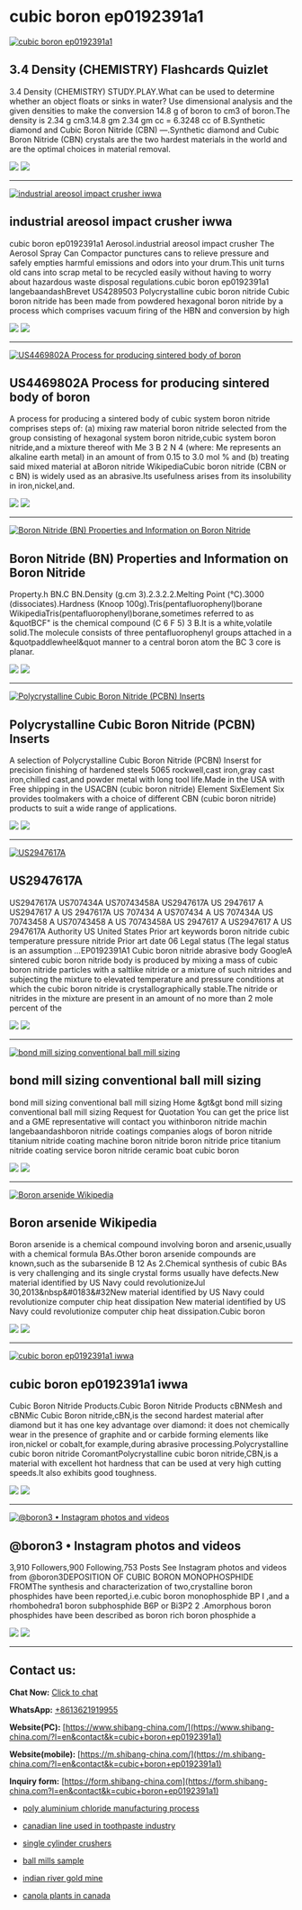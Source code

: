 # cubic boron ep0192391a1

<a href="https://swt.shibang-china.com/?l=en&img&k=cubic+boron+ep0192391a1" target="_blank">![cubic boron ep0192391a1](http://static.shibang-china.com/all-800x300/119.jpg)</a>

## 3.4 Density (CHEMISTRY) Flashcards Quizlet
3.4 Density (CHEMISTRY) STUDY.PLAY.What can be used to determine whether an object floats or sinks in water? Use dimensional analysis and the given densities to make the conversion 14.8 g of boron to cm3 of boron.The density is 2.34 g cm3.14.8 gm 2.34 gm cc = 6.3248 cc of B.Synthetic diamond and Cubic Boron Nitride (CBN) —.Synthetic diamond and Cubic Boron Nitride (CBN) crystals are the two hardest materials in the world and are the optimal choices in material removal.


<a href="https://whatsapp.shibangsoft.com/WhatsApp.php" target="_blank" title="WhatsApp">![](http://static.shibang-china.com/icon/whatsapp.png)</a> <a href="https://swt.shibang-china.com/?l=en&icon&k=cubic+boron+ep0192391a1" target="_blank">![](http://static.shibang-china.com/icon/chat-en.png)</a>

---

<a href="https://swt.shibang-china.com/?l=en&img&k=cubic+boron+ep0192391a1" target="_blank">![industrial areosol impact crusher iwwa](http://static.shibang-china.com/all-800x300/109.jpg)</a>

## industrial areosol impact crusher iwwa
cubic boron ep0192391a1 Aerosol.industrial areosol impact crusher The Aerosol Spray Can Compactor punctures cans to relieve pressure and safely empties harmful emissions and odors into your drum.This unit turns old cans into scrap metal to be recycled easily without having to worry about hazardous waste disposal regulations.cubic boron ep0192391a1 langebaandashBrevet US4289503 Polycrystalline cubic boron nitride Cubic boron nitride has been made from powdered hexagonal boron nitride by a process which comprises vacuum firing of the HBN and conversion by high


<a href="https://whatsapp.shibangsoft.com/WhatsApp.php" target="_blank" title="WhatsApp">![](http://static.shibang-china.com/icon/whatsapp.png)</a> <a href="https://swt.shibang-china.com/?l=en&icon&k=cubic+boron+ep0192391a1" target="_blank">![](http://static.shibang-china.com/icon/chat-en.png)</a>

---

<a href="https://swt.shibang-china.com/?l=en&img&k=cubic+boron+ep0192391a1" target="_blank">![US4469802A Process for producing sintered body of boron](http://static.shibang-china.com/all-800x300/989.jpg)</a>

## US4469802A Process for producing sintered body of boron
A process for producing a sintered body of cubic system boron nitride comprises steps of: (a) mixing raw material boron nitride selected from the group consisting of hexagonal system boron nitride,cubic system boron nitride,and a mixture thereof with Me 3 B 2 N 4 (where: Me represents an alkaline earth metal) in an amount of from 0.15 to 3.0 mol % and (b) treating said mixed material at aBoron nitride WikipediaCubic boron nitride (CBN or c BN) is widely used as an abrasive.Its usefulness arises from its insolubility in iron,nickel,and.


<a href="https://whatsapp.shibangsoft.com/WhatsApp.php" target="_blank" title="WhatsApp">![](http://static.shibang-china.com/icon/whatsapp.png)</a> <a href="https://swt.shibang-china.com/?l=en&icon&k=cubic+boron+ep0192391a1" target="_blank">![](http://static.shibang-china.com/icon/chat-en.png)</a>

---

<a href="https://swt.shibang-china.com/?l=en&img&k=cubic+boron+ep0192391a1" target="_blank">![Boron Nitride (BN) Properties and Information on Boron Nitride](http://static.shibang-china.com/all-800x300/342.jpg)</a>

## Boron Nitride (BN) Properties and Information on Boron Nitride
Property.h BN.C BN.Density (g.cm 3).2.3.2.2.Melting Point (°C).3000 (dissociates).Hardness (Knoop 100g).Tris(pentafluorophenyl)borane WikipediaTris(pentafluorophenyl)borane,sometimes referred to as &quotBCF" is the chemical compound (C 6 F 5) 3 B.It is a white,volatile solid.The molecule consists of three pentafluorophenyl groups attached in a &quotpaddlewheel&quot manner to a central boron atom the BC 3 core is planar.


<a href="https://whatsapp.shibangsoft.com/WhatsApp.php" target="_blank" title="WhatsApp">![](http://static.shibang-china.com/icon/whatsapp.png)</a> <a href="https://swt.shibang-china.com/?l=en&icon&k=cubic+boron+ep0192391a1" target="_blank">![](http://static.shibang-china.com/icon/chat-en.png)</a>

---

<a href="https://swt.shibang-china.com/?l=en&img&k=cubic+boron+ep0192391a1" target="_blank">![Polycrystalline Cubic Boron Nitride (PCBN) Inserts](http://static.shibang-china.com/all-800x300/149.jpg)</a>

## Polycrystalline Cubic Boron Nitride (PCBN) Inserts
A selection of Polycrystalline Cubic Boron Nitride (PCBN) Inserst for precision finishing of hardened steels 5065 rockwell,cast iron,gray cast iron,chilled cast,and powder metal with long tool life.Made in the USA with Free shipping in the USACBN (cubic boron nitride) Element SixElement Six provides toolmakers with a choice of different CBN (cubic boron nitride) products to suit a wide range of applications.


<a href="https://whatsapp.shibangsoft.com/WhatsApp.php" target="_blank" title="WhatsApp">![](http://static.shibang-china.com/icon/whatsapp.png)</a> <a href="https://swt.shibang-china.com/?l=en&icon&k=cubic+boron+ep0192391a1" target="_blank">![](http://static.shibang-china.com/icon/chat-en.png)</a>

---

<a href="https://swt.shibang-china.com/?l=en&img&k=cubic+boron+ep0192391a1" target="_blank">![US2947617A](http://static.shibang-china.com/all-800x300/598.jpg)</a>

## US2947617A
US2947617A US707434A US70743458A US2947617A US 2947617 A US2947617 A US 2947617A US 707434 A US707434 A US 707434A US 70743458 A US70743458 A US 70743458A US 2947617 A US2947617 A US 2947617A Authority US United States Prior art keywords boron nitride cubic temperature pressure nitride Prior art date 06 Legal status (The legal status is an assumption …EP0192391A1 Cubic boron nitride abrasive body GoogleA sintered cubic boron nitride body is produced by mixing a mass of cubic boron nitride particles with a saltlike nitride or a mixture of such nitrides and subjecting the mixture to elevated temperature and pressure conditions at which the cubic boron nitride is crystallographically stable.The nitride or nitrides in the mixture are present in an amount of no more than 2 mole percent of the


<a href="https://whatsapp.shibangsoft.com/WhatsApp.php" target="_blank" title="WhatsApp">![](http://static.shibang-china.com/icon/whatsapp.png)</a> <a href="https://swt.shibang-china.com/?l=en&icon&k=cubic+boron+ep0192391a1" target="_blank">![](http://static.shibang-china.com/icon/chat-en.png)</a>

---

<a href="https://swt.shibang-china.com/?l=en&img&k=cubic+boron+ep0192391a1" target="_blank">![bond mill sizing conventional ball mill sizing](http://static.shibang-china.com/all-800x300/176.jpg)</a>

## bond mill sizing conventional ball mill sizing
bond mill sizing conventional ball mill sizing Home &gt&gt bond mill sizing conventional ball mill sizing Request for Quotation You can get the price list and a GME representative will contact you withinboron nitride machin langebaandashboron nitride coatings companies alogs of boron nitride titanium nitride coating machine boron nitride boron nitride price titanium nitride coating service boron nitride ceramic boat cubic boron


<a href="https://whatsapp.shibangsoft.com/WhatsApp.php" target="_blank" title="WhatsApp">![](http://static.shibang-china.com/icon/whatsapp.png)</a> <a href="https://swt.shibang-china.com/?l=en&icon&k=cubic+boron+ep0192391a1" target="_blank">![](http://static.shibang-china.com/icon/chat-en.png)</a>

---

<a href="https://swt.shibang-china.com/?l=en&img&k=cubic+boron+ep0192391a1" target="_blank">![Boron arsenide Wikipedia](http://static.shibang-china.com/all-800x300/517.jpg)</a>

## Boron arsenide Wikipedia
Boron arsenide is a chemical compound involving boron and arsenic,usually with a chemical formula BAs.Other boron arsenide compounds are known,such as the subarsenide B 12 As 2.Chemical synthesis of cubic BAs is very challenging and its single crystal forms usually have defects.New material identified by US Navy could revolutionizeJul 30,2013&nbsp&#0183&#32New material identified by US Navy could revolutionize computer chip heat dissipation New material identified by US Navy could revolutionize computer chip heat dissipation.Cubic boron


<a href="https://whatsapp.shibangsoft.com/WhatsApp.php" target="_blank" title="WhatsApp">![](http://static.shibang-china.com/icon/whatsapp.png)</a> <a href="https://swt.shibang-china.com/?l=en&icon&k=cubic+boron+ep0192391a1" target="_blank">![](http://static.shibang-china.com/icon/chat-en.png)</a>

---

<a href="https://swt.shibang-china.com/?l=en&img&k=cubic+boron+ep0192391a1" target="_blank">![cubic boron ep0192391a1 iwwa](http://static.shibang-china.com/all-800x300/611.jpg)</a>

## cubic boron ep0192391a1 iwwa
Cubic Boron Nitride Products.Cubic Boron Nitride Products cBNMesh and cBNMic Cubic Boron nitride,cBN,is the second hardest material after diamond but it has one key advantage over diamond: it does not chemically wear in the presence of graphite and or carbide forming elements like iron,nickel or cobalt,for example,during abrasive processing.Polycrystalline cubic boron nitride Coromant​Polycrystalline cubic boron nitride,CBN,is a material with excellent hot hardness that can be used at very high cutting speeds.It also exhibits good toughness.


<a href="https://whatsapp.shibangsoft.com/WhatsApp.php" target="_blank" title="WhatsApp">![](http://static.shibang-china.com/icon/whatsapp.png)</a> <a href="https://swt.shibang-china.com/?l=en&icon&k=cubic+boron+ep0192391a1" target="_blank">![](http://static.shibang-china.com/icon/chat-en.png)</a>

---

<a href="https://swt.shibang-china.com/?l=en&img&k=cubic+boron+ep0192391a1" target="_blank">![@boron3 • Instagram photos and videos](http://static.shibang-china.com/all-800x300/1447.jpg)</a>

## @boron3 • Instagram photos and videos
3,910 Followers,900 Following,753 Posts See Instagram photos and videos from @boron3DEPOSITION OF CUBIC BORON MONOPHOSPHIDE FROMThe synthesis and characterization of two,crystalline boron phosphides have been reported,i.e.cubic boron monophosphide BP I ,and a rhombohedra1 boron subphosphide B6P or Bi3P2 2 .Amorphous boron phosphides have been described as boron rich boron phosphide a


<a href="https://whatsapp.shibangsoft.com/WhatsApp.php" target="_blank" title="WhatsApp">![](http://static.shibang-china.com/icon/whatsapp.png)</a> <a href="https://swt.shibang-china.com/?l=en&icon&k=cubic+boron+ep0192391a1" target="_blank">![](http://static.shibang-china.com/icon/chat-en.png)</a>

---
## Contact us:

**Chat Now:** [Click to chat](https://swt.shibang-china.com?l=en&contact&k=cubic+boron+ep0192391a1)

**WhatsApp:**  [+8613621919955](https://whatsapp.shibangsoft.com/WhatsApp.php)

**Website(PC):** [https://www.shibang-china.com/](https://www.shibang-china.com/?l=en&contact&k=cubic+boron+ep0192391a1)

**Website(mobile):** [https://m.shibang-china.com/](https://m.shibang-china.com/?l=en&contact&k=cubic+boron+ep0192391a1)

**Inquiry form:** [https://form.shibang-china.com](https://form.shibang-china.com?l=en&contact&k=cubic+boron+ep0192391a1)

* [poly aluminium chloride manufacturing process](../122/poly%20aluminium%20chloride%20manufacturing%20process.md)

* [canadian line used in toothpaste industry](../111/canadian%20line%20used%20in%20toothpaste%20industry.md)

* [single cylinder crushers](../115/single%20cylinder%20crushers.md)

* [ball mills sample](../118/ball%20mills%20sample.md)

* [indian river gold mine](../117/indian%20river%20gold%20mine.md)

* [canola plants in canada](../114/canola%20plants%20in%20canada.md)